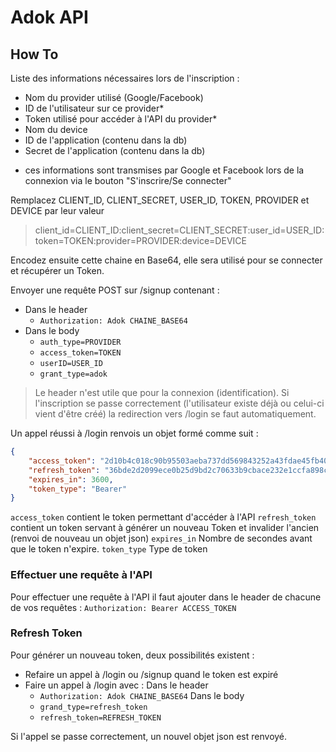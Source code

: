 # Adok API

## How To

Liste des informations nécessaires lors de l'inscription :
- Nom du provider utilisé (Google/Facebook)
- ID de l'utilisateur sur ce provider*
- Token utilisé pour accéder à l'API du provider*
- Nom du device
- ID de l'application (contenu dans la db)
- Secret de l'application (contenu dans la db)
* ces informations sont transmises par Google et Facebook lors de la connexion via le bouton "S'inscrire/Se connecter"

Remplacez CLIENT_ID, CLIENT_SECRET, USER_ID, TOKEN, PROVIDER et DEVICE par leur valeur
> client_id=CLIENT_ID:client_secret=CLIENT_SECRET:user_id=USER_ID:token=TOKEN:provider=PROVIDER:device=DEVICE

Encodez ensuite cette chaine en Base64, elle sera utilisé pour se connecter et récupérer un Token.

Envoyer une requête POST sur /signup contenant :
- Dans le header
  - `Authorization: Adok CHAINE_BASE64`
- Dans le body
  - `auth_type=PROVIDER`
  - `access_token=TOKEN`
  - `userID=USER_ID`
  - `grant_type=adok`

> Le header n'est utile que pour la connexion (identification). Si l'inscription se passe correctement (l'utilisateur existe déjà ou celui-ci vient d'être créé) la redirection vers /login se faut automatiquement.

Un appel réussi à /login renvois un objet formé comme suit :
```json
{
    "access_token": "2d10b4c018c90b95503aeba737dd569843252a43fdae45fb4089439aca88b0e1",
    "refresh_token": "36bde2d2099ece0b25d9bd2c70633b9cbace232e1ccfa898c0a891bf243e3c19",
    "expires_in": 3600,
    "token_type": "Bearer"
}
```

`access_token` contient le token permettant d'accéder à l'API
`refresh_token` contient un token servant à générer un nouveau Token et invalider l'ancien (renvoi de nouveau un objet json)
`expires_in` Nombre de secondes avant que le token n'expire.
`token_type` Type de token


### Effectuer une requête à l'API

Pour effectuer une requête à l'API il faut ajouter dans le header de chacune de vos requêtes :
`Authorization: Bearer ACCESS_TOKEN`


### Refresh Token

Pour générer un nouveau token, deux possibilités existent :
- Refaire un appel à /login ou /signup quand le token est expiré
- Faire un appel à /login avec :
  Dans le header
  - `Authorization: Adok CHAINE_BASE64`
  Dans le body
  - `grand_type=refresh_token`
  - `refresh_token=REFRESH_TOKEN`

Si l'appel se passe correctement, un nouvel objet json est renvoyé.
